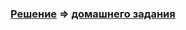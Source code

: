 ### [Решение](https://github.com/Cliffart44/Java_hw_4.3.2) => [домашнего задания](https://github.com/netology-code/javaqa-homeworks/tree/master/collections#%D0%B7%D0%B0%D0%B4%D0%B0%D1%87%D0%B0-2---map)